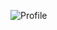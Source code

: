 ![Profile](https://s3.amazonaws.com/shecodesio-production/uploads/files/000/100/763/original/_removal.ai__4b1ec56a-ed50-4edb-b243-c61df1aa69d0-github-readme_AAXDZO.png?1697404167)
<!--
**LwynnF/LwynnF** is a ✨ _special_ ✨ repository because its `README.md` (this file) appears on your GitHub profile.

Here are some ideas to get you started:

- 🔭 I’m currently working on ...
- 🌱 I’m currently learning ...
- 👯 I’m looking to collaborate on ...
- 🤔 I’m looking for help with ...
- 💬 Ask me about ...
- 📫 How to reach me: ...
- 😄 Pronouns: ...
- ⚡ Fun fact: ...
-->
